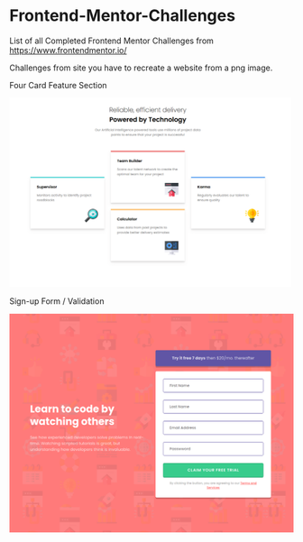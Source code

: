 # Frontend-Mentor-Challenges
List of all Completed Frontend Mentor Challenges from 
https://www.frontendmentor.io/

Challenges from site you have to recreate a website from a png image.


Four Card Feature Section 

<img width="500" alt="Four Card Feature Section" src="https://raw.githubusercontent.com/codebyjustin/Frontend-Mentor-Challenges/master/Four%20Card%20Feature%20Section/Capture.PNG">

Sign-up Form / Validation 

![](https://raw.githubusercontent.com/codebyjustin/Frontend-Mentor-Challenges/master/Sign-up%20Form/demo.gif)
